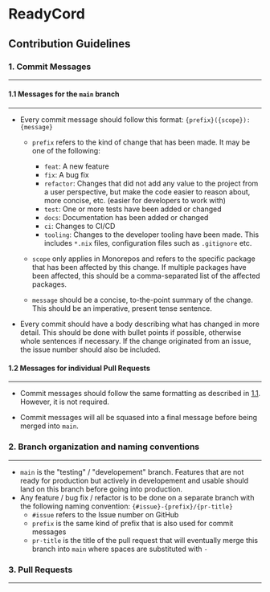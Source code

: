 # ReadyCord

## Contribution Guidelines

### 1. Commit Messages
---

#### 1.1 Messages for the `main` branch
---

- Every commit message should follow this format: `{prefix}({scope}): {message}`
	- `prefix` refers to the kind of change that has been made. It may be one of the following:
		- `feat`: A new feature
		- `fix`: A bug fix
		- `refactor`: Changes that did not add any value to the project from a user
		  perspective, but make the code easier to reason about, more concise, etc. (easier
		  for developers to work with)
		- `test`: One or more tests have been added or changed
		- `docs`: Documentation has been added or changed
		- `ci`: Changes to CI/CD
		- `tooling`: Changes to the developer tooling have been made. This includes `*.nix`
		  files, configuration files such as `.gitignore` etc.

	- `scope` only applies in Monorepos and refers to the specific package that has been
	  affected by this change. If multiple packages have been affected, this should be a
	  comma-separated list of the affected packages.

	- `message` should be a concise, to-the-point summary of the change. This should be an
	  imperative, present tense sentence.

- Every commit should have a body describing what has changed in more detail. This should be done
  with bullet points if possible, otherwise whole sentences if necessary. If the change originated
  from an issue, the issue number should also be included.

#### 1.2 Messages for individual Pull Requests
---

- Commit messages should follow the same formatting as described in
  [1.1](#11-messages-for-the-main-branch). However, it is not required.

- Commit messages will all be squased into a final message before being merged into `main`.

### 2. Branch organization and naming conventions
---

- `main` is the "testing" / "developement" branch. Features that are not ready for production but
  actively in developement and usable should land on this branch before going into production.
- Any feature / bug fix / refactor is to be done on a separate branch with the following naming
  convention: `{#issue}-{prefix}/{pr-title}`
	- `#issue` refers to the Issue number on GitHub
	- `prefix` is the same kind of prefix that is also used for commit messages
	- `pr-title` is the title of the pull request that will eventually merge this branch into
	  `main` where spaces are substituted with `-`

### 3. Pull Requests
---

